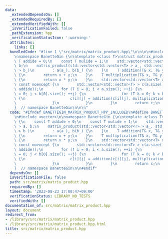 ```yaml
---
data:
  _extendedDependsOn: []
  _extendedRequiredBy: []
  _extendedVerifiedWith: []
  _isVerificationFailed: false
  _pathExtension: hpp
  _verificationStatusIcon: ':warning:'
  attributes:
    links: []
  bundledCode: "#line 1 \"src/matrix/matrix_product.hpp\"\n\n\n\n#include <vector>\n\
    \nnamespace BanetteGin {\n\ntemplate <class T>\nstruct matrix_product {\n    const\
    \ T addide = 0;\n    const T mulide = 1;\n    std::vector<std::vector<T> > a,\
    \ b;\n    matrix_product(std::vector<std::vector<T> > a_, std::vector<std::vector<T>\
    \ > b_)\n        : a(a_), b(b_) {\n    }\n    T addition(T& x, T& y) const noexcept\
    \ {\n        return x + y;\n    }\n    T multiplication(T& x, T& y) const noexcept\
    \ {\n        return x * y;\n    }\n    std::vector<std::vector<T> > product()\
    \ const noexcept {\n        std::vector<std::vector<T> > c(a.size(), std::vector<T>(b[0].size(),\
    \ addide));\n        for (T i = 0; i < a.size(); ++i) {\n            for (T j\
    \ = 0; j < b[0].size(); ++j) {\n                for (T k = 0; k < b.size(); ++k)\
    \ {\n                    c[i][j] = addition(c[i][j], multiplication(a[i][k], b[k][j]));\n\
    \                }\n            }\n        }\n        return c;\n    }\n};\n\n\
    }  // namespace BanetteGin\n\n\n"
  code: "#ifndef BANETTEGIN_MATRIX_PRODUCT_HPP_INCLUDED\n#define BANETTEGIN_MATRIX_PRODUCT_HPP_INCLUDED\n\
    \n#include <vector>\n\nnamespace BanetteGin {\n\ntemplate <class T>\nstruct matrix_product\
    \ {\n    const T addide = 0;\n    const T mulide = 1;\n    std::vector<std::vector<T>\
    \ > a, b;\n    matrix_product(std::vector<std::vector<T> > a_, std::vector<std::vector<T>\
    \ > b_)\n        : a(a_), b(b_) {\n    }\n    T addition(T& x, T& y) const noexcept\
    \ {\n        return x + y;\n    }\n    T multiplication(T& x, T& y) const noexcept\
    \ {\n        return x * y;\n    }\n    std::vector<std::vector<T> > product()\
    \ const noexcept {\n        std::vector<std::vector<T> > c(a.size(), std::vector<T>(b[0].size(),\
    \ addide));\n        for (T i = 0; i < a.size(); ++i) {\n            for (T j\
    \ = 0; j < b[0].size(); ++j) {\n                for (T k = 0; k < b.size(); ++k)\
    \ {\n                    c[i][j] = addition(c[i][j], multiplication(a[i][k], b[k][j]));\n\
    \                }\n            }\n        }\n        return c;\n    }\n};\n\n\
    }  // namespace BanetteGin\n\n#endif"
  dependsOn: []
  isVerificationFile: false
  path: src/matrix/matrix_product.hpp
  requiredBy: []
  timestamp: '2023-08-23 17:08:47+09:00'
  verificationStatus: LIBRARY_NO_TESTS
  verifiedWith: []
documentation_of: src/matrix/matrix_product.hpp
layout: document
redirect_from:
- /library/src/matrix/matrix_product.hpp
- /library/src/matrix/matrix_product.hpp.html
title: src/matrix/matrix_product.hpp
---
```

